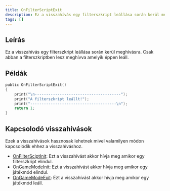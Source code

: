 ```yaml
---
title: OnFilterScriptExit
description: Ez a visszahívás egy filterszkript leállása során kerül meghívásra.
tags: []
---
```


## Leírás

Ez a visszahívás egy filterszkript leállása során kerül meghívásra. Csak abban a filterszkriptben lesz meghívva amelyik éppen leáll.

## Példák

```c
public OnFilterScriptExit()
{
    print("\n--------------------------------------");
    print("A filterszkript leállt!");
    print("--------------------------------------\n");
    return 1;
}
```

## Kapcsolodó visszahívások

Ezek a visszahívások hasznosak lehetnek mivel valamilyen módon kapcsolódik ehhez a visszahíváshoz.

- [OnFilterSciptInit](OnFilterScriptInit): Ezt a visszahívást akkor hívja meg amikor egy filterszkript elindul.
- [OnGameModeInit](OnGameModeInit): Ezt a visszahívást akkor hívja meg amikor egy játékmód elindul.
- [OnGameModeExit](OnGameModeExit): Ezt a visszahívást akkor hívja meg amikor egy játékmód leáll.
